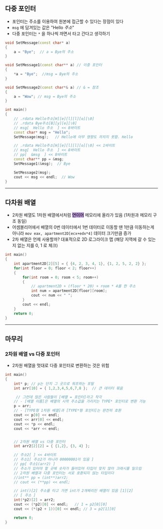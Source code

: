 ## 다중 포인터
- 포인터는 주소를 이용하여 원본에 접근할 수 있다는 장점이 있다
- `msg` 에 담겨있는 값은 "Hello *주소*"
- 다중 포인터는 `*` 을 하나씩 까면서 타고 간다고 생각하기
```cpp
void SetMessage(const char* a)
{
	a = "Bye";  // a = Bye의 주소
}

void SetMessage1(const char** a) // 이중 포인터
{
	*a = "Bye";  //msg = Bye의 주소
}

void SetMessage2(const char*& a) // & = 참조
{
	a = "Wow"; // msg = Bye의 주소
}

int main()
{
	// .rdata Hello주소[H][e][l][l][o][\0]
	// .rdata Bye주소[B][y][e][\0]
	// msg[  Hello 주소  ] << 8바이트
	const char* msg = "Hello";
	SetMessage(msg);   // Hello에 아무 영향도 끼치지 못함. Hello

	// .rdata Hello주소[H][e][l][l][o][\0] << 1바이트
	// msg[  Hello 주소  ] << 8바이트
	// pp[  &msg  ] << 8바이트
	const char** pp = &msg;
	SetMessage1(&msg);  // Bye

	SetMessage2(msg);
	cout << msg << endl;  // Wow
}
```

***

## 다차원 배열
- 2차원 배열도 1차원 배열에서처럼  <mark style="background: #824CB496;">연이어</mark> 메모리에 올라가 있음 (1차원과 메모리 구조 동일)
- 어셈블리어에서 배열의 0번 데이터에서 1번 데이터로 이동할 땐 1만큼 이동하는게 아니라 `mov eax, apartment2D[ecx+edx*4]` 데이터 크기만큼 증가
- 2차 배열은 언제 사용할까? 대표적으로 2D 로그라이크 맵 (해당 지역에 갈 수 있는지 없는 지를 0, 1 로 체크)
```cpp
int main()
{
	int apartment2D[2][5] = { {4, 2, 3, 4, 1}, {1, 2, 5, 2, 2} };
	for(int floor = 0; floor < 2; floor++)
	{
		for(int room = 0; room < 5; room++)
		{
			// apartment2D + (floor * 20) + room * 4를 한 주소
			int num = apartment2D[floor][room];
			cout << num << " ";
		}
		cout << endl;
	}
	return 0;
}
```

***

## 마무리
### 2차원 배열 vs 다중 포인터
- 2차원 배열을 멋대로 다중 포인터로 변환하는 것은 위험
```cpp
int main()
{
	int* p;	// p는 단지 그 곳으로 워프하는 포탈
	int arr[10] = { 1,2,3,4,5,6,7,8 };	// 큰 데이터 묶음

	 // 그런데 많은 사람들이 [배열 = 포인터]라고 착각
	// - [배열 이름]은 배열의 시작 주소값을 가리키는 TYPE* 포인터로 변환 가능
	p = arr;
	// - [TYPE형 1차원 배열]과 [TYPE*형 포인터]는 완전히 호환
	cout << p[0] << endl;
	cout << arr[0] << endl;
	cout << *p << endl;
	cout << *arr << endl;


	// 2차원 배열 vs 다중 포인터
	int arr2[2][2] = { {1,2}, {3, 4} };

	// 주소2[ ] << 4바이트
	// 주소1[ 주소2가 아니라 00000001이 있음 ]
	// pp[ 주소1(arr2) ]
	// 주소가 있어야 할 곳에 숫자가 들어있어 타입이 맞지 않아 크래시를 일으킴
	// 2차원 배열과 다중 포인터는 서로 호환되지 않는 타입이다
	//int** pp = (int**)arr2; 
	// cout << (**pp) << endl;

	// int()[2] 주소를 타고 가면 int가 2개짜리인 배열이 있음 [1][2]
	// [ 주소 ]
	int(*p2)[2] = arr2;
	cout << (*p2)[0] << endl;	// 1 = p2[0][0]
	cout << (*(p2 + 1))[0] << endl;	// 3 = p2[1][0]

	return 0;
}
```


